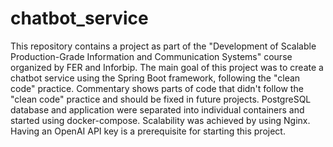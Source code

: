 # chatbot_service
This repository contains a project as part of the "Development of Scalable Production-Grade Information and Communication Systems" course organized by FER and Inforbip. The main goal of this project was to create a chatbot service using the Spring Boot framework, following the "clean code" practice. Commentary shows parts of code that didn't follow the "clean code" practice and should be fixed in future projects. PostgreSQL database and application were separated into individual containers and started using docker-compose. Scalability was achieved by using Nginx. Having an OpenAI API key is a prerequisite for starting this project.

